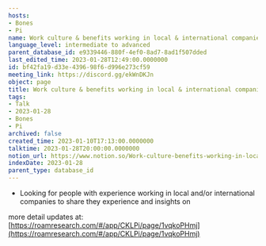 ```yaml
---
hosts:
- Bones
- Pi
name: Work culture & benefits working in local & international companies
language_level: intermediate to advanced
parent_database_id: e9339446-880f-4ef0-8ad7-8ad1f507dded
last_edited_time: 2023-01-28T12:49:00.0000000
id: bf42fa19-d33e-4396-98f6-d996e273cf59
meeting_link: https://discord.gg/ekWnDKJn
object: page
title: Work culture & benefits working in local & international companies
tags:
- Talk
- 2023-01-28
- Bones
- Pi
archived: false
created_time: 2023-01-10T17:13:00.0000000
talktime: 2023-01-28T20:00:00.0000000
notion_url: https://www.notion.so/Work-culture-benefits-working-in-local-international-companies-bf42fa19d33e439698f6d996e273cf59
indexDate: 2023-01-28
parent_type: database_id
---
```


   - Looking for people with experience working in local and/or international companies to share they experience and insights on

more detail updates at:
[https://roamresearch.com/#/app/CKLPi/page/1vqkoPHmj](https://roamresearch.com/#/app/CKLPi/page/1vqkoPHmj)

























